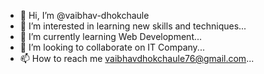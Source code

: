 - 👋 Hi, I’m @vaibhav-dhokchaule
- 👀 I’m interested in learning new skills and techniques...
- 🌱 I’m currently learning Web Development...
- 💞️ I’m looking to collaborate on IT Company...
- 📫 How to reach me vaibhavdhokchaule76@gmail.com...

<!---
vaibhav-dhokchaule/vaibhav-dhokchaule is a ✨ special ✨ repository because its `README.md` (this file) appears on your GitHub profile.
You can click the Preview link to take a look at your changes.
--->
